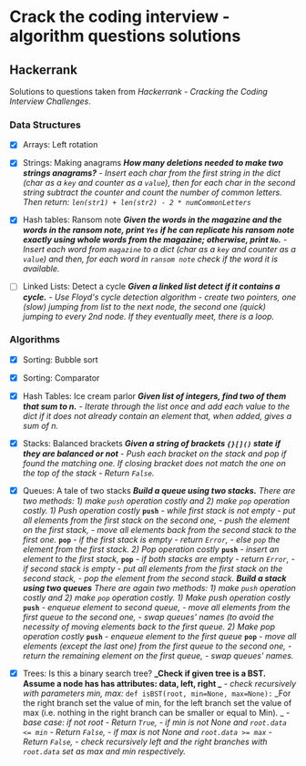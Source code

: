 # Crack the coding interview - algorithm questions solutions

## Hackerrank
Solutions to questions taken from _Hackerrank - Cracking the Coding Interview Challenges_.

### Data Structures
 - [x] Arrays: Left rotation
 - [x] Strings: Making anagrams
 _**How many deletions needed to make two strings anagrams?**_
 _- Insert each char from the first string in the dict (char as a `key` and counter as a `value`), then for each char in the second string subtract the counter and count the number of common letters. Then return:
 `len(str1) + len(str2) - 2 * numCommonLetters`_
 - [x] Hash tables: Ransom note
 **_Given the words in the magazine and the words in the ransom note, print `Yes` if he can replicate his ransom note _exactly_ using whole words from the magazine; otherwise, print `No`._**
 _- Insert each word from `magazine` to a dict (char as a `key` and counter as a `value`) and then, for each word in `ransom note` check if the word it is available._
 - [ ] Linked Lists: Detect a cycle
 _**Given a linked list detect if it contains a cycle.**_
 _- Use Floyd's cycle detection algorithm - create two pointers, one (slow) jumping from list to the next node, the second one (quick) jumping to every 2nd node. If they eventually meet, there is a loop._


### Algorithms
 - [x] Sorting: Bubble sort
 - [x] Sorting: Comparator
 - [x] Hash Tables: Ice cream parlor
_**Given list of integers, find two of them that sum to n.**_
_- Iterate through the list once and add each value to the dict if it does not already contain an element that, when added, gives a sum of n._
 - [x] Stacks: Balanced brackets
 _**Given a string of brackets `{}[]()` state if they are balanced or not**_
 _- Push each bracket on the stack and pop if found the matching one. If closing bracket does not match the one on the top of the stack - Return `False`._
 - [x] Queues: A tale of two stacks
 _**Build a queue using two stacks.**_
 _There are two methods: 1) make `push` operation costly and 2) make `pop` operation costly._
 _1) Push operation costly_
 **`push`**
 _- while first stack is not empty - put all elements from the first stack on the second one,_
 _- push the element on the first stack,_
 _- move all elements back from the second stack to the first one._
 **`pop`**
 _- if the first stack is empty - return `Error`,_
 _- else `pop` the element from the first stack._
_2) Pop operation costly_
**`push`**
_- insert an element to the first stack,_
 **`pop`**
 _- if both stacks are empty - return `Error`,_
 _- if second stack is empty - put all elements from the first stack on the second stack,_
 _- pop the element from the second stack._
 _**Build a stack using two queues**_
_There are again two methods: 1) make `push` operation costly and 2) make `pop` operation costly._
_1) Make push operation costly_
**`push`**
_- enqueue element to second queue,_
_- move all elements from the first queue to the second one,_
_- swap queues' names (to avoid the necessity of moving elements back to the first queue._
_2) Make pop operation costly_
**`push`**
_- enqueue element to the first queue_
**`pop`**
_- move all elements (except the last one) from the first queue to the second one,_
_- return the remaining element on the first queue,_
_- swap queues' names._

 - [x] Trees: Is this a binary search tree?
 **_Check if given tree is a BST.  Assume a node has has attributes: data, left, right _**
 _- check recursively with parameters min, max:_
`def isBST(root, min=None, max=None):`
_For the right branch set the value of min, for the left branch set the value of max (i.e. nothing in the right branch can be smaller or equal to Min). _
 _- base case: if not root - Return `True`,_
 _- if min is not None and `root.data <= min` - Return `False`,_
 _- if max is not None and `root.data >= max` - Return `False`,_
 _- check recursively left and the right branches with `root.data` set as max and min respectively._
